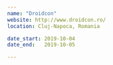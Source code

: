 ```yaml
---
name: "Droidcon"
website: http://www.droidcon.ro/
location: Cluj-Napoca, Romania

date_start: 2019-10-04
date_end:   2019-10-05

---
```

